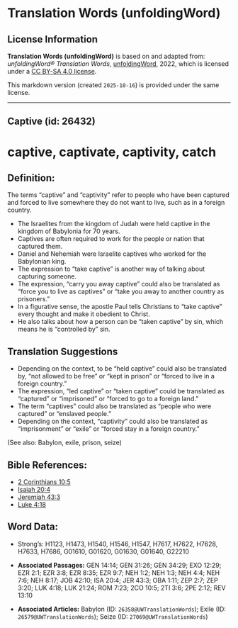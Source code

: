 # Translation Words (unfoldingWord)

## License Information

**Translation Words (unfoldingWord)** is based on and adapted from: _unfoldingWord® Translation Words_, [unfoldingWord](https://unfoldingword.org/utw), 2022, which is licensed under a [CC BY-SA 4.0 license](https://creativecommons.org/licenses/by-sa/4.0/legalcode.en).

This markdown version (created `2025-10-16`) is provided under the same license.



--------------------------------

## Captive (id: 26432)

captive, captivate, captivity, catch
====================================

Definition:
-----------

The terms “captive” and “captivity” refer to people who have been captured and forced to live somewhere they do not want to live, such as in a foreign country.

* The Israelites from the kingdom of Judah were held captive in the kingdom of Babylonia for 70 years.
* Captives are often required to work for the people or nation that captured them.
* Daniel and Nehemiah were Israelite captives who worked for the Babylonian king.
* The expression to “take captive” is another way of talking about capturing someone.
* The expression, “carry you away captive” could also be translated as “force you to live as captives” or “take you away to another country as prisoners.”
* In a figurative sense, the apostle Paul tells Christians to “take captive” every thought and make it obedient to Christ.
* He also talks about how a person can be “taken captive” by sin, which means he is “controlled by” sin.

Translation Suggestions
-----------------------

* Depending on the context, to be “held captive” could also be translated by, “not allowed to be free” or “kept in prison” or “forced to live in a foreign country.”
* The expression, “led captive” or “taken captive” could be translated as “captured” or “imprisoned” or “forced to go to a foreign land.”
* The term “captives” could also be translated as “people who were captured” or “enslaved people.”
* Depending on the context, “captivity” could also be translated as “imprisonment” or “exile” or “forced stay in a foreign country.”

(See also: Babylon, exile, prison, seize)

Bible References:
-----------------

* [2 Corinthians 10:5](https://ref.ly/2Cor10:5)
* [Isaiah 20:4](https://ref.ly/Isa20:4)
* [Jeremiah 43:3](https://ref.ly/Jer43:3)
* [Luke 4:18](https://ref.ly/Luke4:18)

Word Data:
----------

* Strong’s: H1123, H1473, H1540, H1546, H1547, H7617, H7622, H7628, H7633, H7686, G01610, G01620, G01630, G01640, G22210

* **Associated Passages:** GEN 14:14; GEN 31:26; GEN 34:29; EXO 12:29; EZR 2:1; EZR 3:8; EZR 8:35; EZR 9:7; NEH 1:2; NEH 1:3; NEH 4:4; NEH 7:6; NEH 8:17; JOB 42:10; ISA 20:4; JER 43:3; OBA 1:11; ZEP 2:7; ZEP 3:20; LUK 4:18; LUK 21:24; ROM 7:23; 2CO 10:5; 2TI 3:6; 2PE 2:12; REV 13:10
* **Associated Articles:** Babylon (ID: `26358@UWTranslationWords`); Exile (ID: `26579@UWTranslationWords`); Seize (ID: `27069@UWTranslationWords`)

